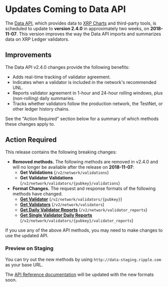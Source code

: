 # Updates Coming to Data API

The [Data API](https://developers.ripple.com/data-api.html), which provides data to [XRP Charts](https://xrpcharts.ripple.com/) and third-party tools, is scheduled to update to **version 2.4.0** in approximately two weeks, on **2018-11-07**. This version improves the way the Data API imports and summarizes data on XRP Ledger validators.


## Improvements

The Data API v2.4.0 changes provide the following benefits:

- Adds real-time tracking of validator agreement.
- Indicates when a validator is included in the network's recommended UNL.
- Reports validator agreement in 1-hour and 24-hour rolling windows, plus (non-rolling) daily summaries.
- Tracks whether validators follow the production network, the TestNet, or other ledger history chains.

See the "Action Required" section below for a summary of which methods these changes apply to.

## Action Required

This release contains the following breaking changes:

- **Removed methods.** The following methods are removed in v2.4.0 and will no longer be available after the release on **2018-11-07**:
    - **Get Validations** (`/v2/network/validations`)
    - **Get Validator Validations** (`/v2/network/validators/{pubkey}/validations`)
- **Format Changes.** The request and response formats of the following methods have changed.
    - **[Get Validator](https://developers.ripple.com/data-api.html#get-validator)** (`/v2/network/validators/{pubkey}`)
    - **[Get Validators](https://developers.ripple.com/data-api.html#get-validators)** (`/v2/network/validators`)
    - **[Get Daily Validator Reports](https://developers.ripple.com/data-api.html#get-daily-validator-reports)** (`/v2/network/validator_reports`)
    - **[Get Single Validator Daily Reports](https://developers.ripple.com/data-api.html#get-single-validator-reports)** (`/v2/network/validators/{pubkey}/validator_reports`)

If you use any of the above API methods, you may need to make changes to use the updated API.

### Preview on Staging

You can try out the new methods by using `http://data-staging.ripple.com` as your base URL.

The [API Reference documentation](https://developers.ripple.com/data-api.html) will be updated with the new formats soon.
